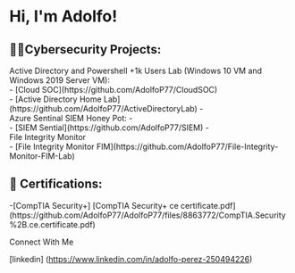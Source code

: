 <h1>Hi, I'm Adolfo! </h1>

<h2>👨‍💻Cybersecurity Projects:</h2>
 Active Directory and Powershell +1k Users Lab (Windows 10 VM and Windows 2019 Server VM):
 <br>
  - [Cloud SOC](https://github.com/AdolfoP77/CloudSOC)
  <br>
  - [Active Directory Home Lab](https://github.com/AdolfoP77/ActiveDirectoryLab)
  - <br>
   Azure Sentinal SIEM Honey Pot:
  - <br>
  - [SIEM Sential](https://github.com/AdolfoP77/SIEM)
  - <br>
   File Integrity Monitor
   <br>
  - [File Integrity Monitor FIM](https://github.com/AdolfoP77/File-Integrity-Monitor-FIM-Lab)



<h2> 🤳 Certifications:</h2>
-[CompTIA Security+]
[CompTIA Security+ ce certificate.pdf](https://github.com/AdolfoP77/AdolfoP77/files/8863772/CompTIA.Security%2B.ce.certificate.pdf)



Connect With Me

[linkedin] (https://www.linkedin.com/in/adolfo-perez-250494226)

<!--
**joshmadakor1/joshmadakor1** is a ✨ _special_ ✨ repository because its `README.md` (this file) appears on your GitHub profile.

Here are some ideas to get you started:

- 🔭 I’m currently working on ...
- 🌱 I’m currently learning ...
- 👯 I’m looking to collaborate on ...
- 🤔 I’m looking for help with ...
- 💬 Ask me about ...
- 📫 How to reach me: ...
- 😄 Pronouns: ...
- ⚡ Fun fact: ...
-->
